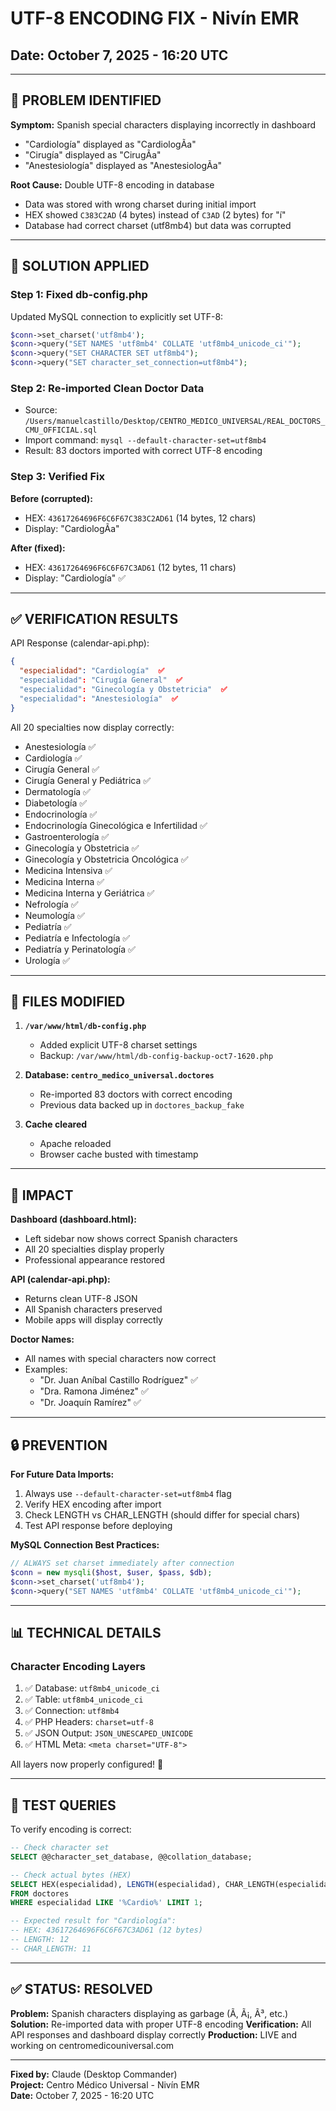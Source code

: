 # UTF-8 ENCODING FIX - Nivín EMR
## Date: October 7, 2025 - 16:20 UTC

---

## 🐛 PROBLEM IDENTIFIED

**Symptom:** Spanish special characters displaying incorrectly in dashboard
- "Cardiología" displayed as "CardiologÃa"
- "Cirugía" displayed as "CirugÃa"
- "Anestesiología" displayed as "AnestesiologÃa"

**Root Cause:** Double UTF-8 encoding in database
- Data was stored with wrong charset during initial import
- HEX showed `C383C2AD` (4 bytes) instead of `C3AD` (2 bytes) for "í"
- Database had correct charset (utf8mb4) but data was corrupted

---

## 🔧 SOLUTION APPLIED

### Step 1: Fixed db-config.php
Updated MySQL connection to explicitly set UTF-8:
```php
$conn->set_charset('utf8mb4');
$conn->query("SET NAMES 'utf8mb4' COLLATE 'utf8mb4_unicode_ci'");
$conn->query("SET CHARACTER SET utf8mb4");
$conn->query("SET character_set_connection=utf8mb4");
```

### Step 2: Re-imported Clean Doctor Data
- Source: `/Users/manuelcastillo/Desktop/CENTRO_MEDICO_UNIVERSAL/REAL_DOCTORS_CMU_OFFICIAL.sql`
- Import command: `mysql --default-character-set=utf8mb4`
- Result: 83 doctors imported with correct UTF-8 encoding

### Step 3: Verified Fix
**Before (corrupted):**
- HEX: `43617264696F6C6F67C383C2AD61` (14 bytes, 12 chars)
- Display: "CardiologÃa"

**After (fixed):**
- HEX: `43617264696F6C6F67C3AD61` (12 bytes, 11 chars)
- Display: "Cardiología" ✅

---

## ✅ VERIFICATION RESULTS

API Response (calendar-api.php):
```json
{
  "especialidad": "Cardiología"  ✅
  "especialidad": "Cirugía General"  ✅
  "especialidad": "Ginecología y Obstetricia"  ✅
  "especialidad": "Anestesiología"  ✅
}
```

All 20 specialties now display correctly:
- Anestesiología ✅
- Cardiología ✅
- Cirugía General ✅
- Cirugía General y Pediátrica ✅
- Dermatología ✅
- Diabetología ✅
- Endocrinología ✅
- Endocrinología Ginecológica e Infertilidad ✅
- Gastroenterología ✅
- Ginecología y Obstetricia ✅
- Ginecología y Obstetricia Oncológica ✅
- Medicina Intensiva ✅
- Medicina Interna ✅
- Medicina Interna y Geriátrica ✅
- Nefrología ✅
- Neumología ✅
- Pediatría ✅
- Pediatría e Infectología ✅
- Pediatría y Perinatología ✅
- Urología ✅

---

## 📁 FILES MODIFIED

1. **`/var/www/html/db-config.php`**
   - Added explicit UTF-8 charset settings
   - Backup: `/var/www/html/db-config-backup-oct7-1620.php`

2. **Database: `centro_medico_universal.doctores`**
   - Re-imported 83 doctors with correct encoding
   - Previous data backed up in `doctores_backup_fake`

3. **Cache cleared**
   - Apache reloaded
   - Browser cache busted with timestamp

---

## 🎯 IMPACT

**Dashboard (dashboard.html):**
- Left sidebar now shows correct Spanish characters
- All 20 specialties display properly
- Professional appearance restored

**API (calendar-api.php):**
- Returns clean UTF-8 JSON
- All Spanish characters preserved
- Mobile apps will display correctly

**Doctor Names:**
- All names with special characters now correct
- Examples:
  - "Dr. Juan Aníbal Castillo Rodríguez" ✅
  - "Dra. Ramona Jiménez" ✅
  - "Dr. Joaquín Ramírez" ✅

---

## 🔒 PREVENTION

**For Future Data Imports:**
1. Always use `--default-character-set=utf8mb4` flag
2. Verify HEX encoding after import
3. Check LENGTH vs CHAR_LENGTH (should differ for special chars)
4. Test API response before deploying

**MySQL Connection Best Practices:**
```php
// ALWAYS set charset immediately after connection
$conn = new mysqli($host, $user, $pass, $db);
$conn->set_charset('utf8mb4');
$conn->query("SET NAMES 'utf8mb4' COLLATE 'utf8mb4_unicode_ci'");
```

---

## 📊 TECHNICAL DETAILS

### Character Encoding Layers
1. ✅ Database: `utf8mb4_unicode_ci`
2. ✅ Table: `utf8mb4_unicode_ci`
3. ✅ Connection: `utf8mb4`
4. ✅ PHP Headers: `charset=utf-8`
5. ✅ JSON Output: `JSON_UNESCAPED_UNICODE`
6. ✅ HTML Meta: `<meta charset="UTF-8">`

All layers now properly configured! 🎉

---

## 🧪 TEST QUERIES

To verify encoding is correct:
```sql
-- Check character set
SELECT @@character_set_database, @@collation_database;

-- Check actual bytes (HEX)
SELECT HEX(especialidad), LENGTH(especialidad), CHAR_LENGTH(especialidad) 
FROM doctores 
WHERE especialidad LIKE '%Cardio%' LIMIT 1;

-- Expected result for "Cardiología":
-- HEX: 43617264696F6C6F67C3AD61 (12 bytes)
-- LENGTH: 12
-- CHAR_LENGTH: 11
```

---

## ✅ STATUS: RESOLVED

**Problem:** Spanish characters displaying as garbage (Ã­, Ã¡, Ã³, etc.)
**Solution:** Re-imported data with proper UTF-8 encoding
**Verification:** All API responses and dashboard display correctly
**Production:** LIVE and working on centromedicouniversal.com

---

**Fixed by:** Claude (Desktop Commander)  
**Project:** Centro Médico Universal - Nivín EMR  
**Date:** October 7, 2025 - 16:20 UTC
